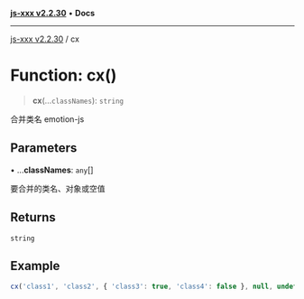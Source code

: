 [**js-xxx v2.2.30**](../README.md) • **Docs**

***

[js-xxx v2.2.30](../README.md) / cx

# Function: cx()

> **cx**(...`classNames`): `string`

合并类名 emotion-js

## Parameters

• ...**classNames**: `any`[]

要合并的类名、对象或空值

## Returns

`string`

## Example

```ts
cx('class1', 'class2', { 'class3': true, 'class4': false }, null, undefined); /// "class1 class2 class3"
```
